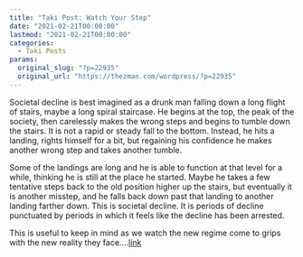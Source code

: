 ```yaml
---
title: "Taki Post: Watch Your Step"
date: "2021-02-21T00:00:00"
lastmod: "2021-02-21T00:00:00"
categories:
  - Taki Posts
params:
  original_slug: "?p=22935"
  original_url: "https://thezman.com/wordpress/?p=22935"
---
```


Societal decline is best imagined as a drunk man falling down a long
flight of stairs, maybe a long spiral staircase. He begins at the top,
the peak of the society, then carelessly makes the wrong steps and
begins to tumble down the stairs. It is not a rapid or steady fall to
the bottom. Instead, he hits a landing, rights himself for a bit, but
regaining his confidence he makes another wrong step and takes another
tumble.

Some of the landings are long and he is able to function at that level
for a while, thinking he is still at the place he started. Maybe he
takes a few tentative steps back to the old position higher up the
stairs, but eventually it is another misstep, and he falls back down
past that landing to another landing farther down. This is societal
decline. It is periods of decline punctuated by periods in which it
feels like the decline has been arrested.

This is useful to keep in mind as we watch the new regime come to grips
with the new reality they
face….<a href="https://www.takimag.com/article/watch-your-step/"
rel="noopener" target="_blank">link</a>
